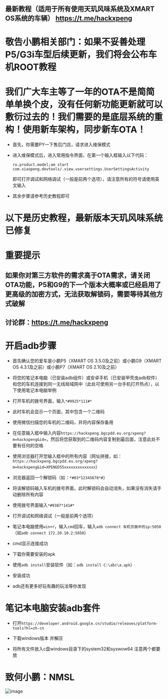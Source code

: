 ## 最新教程（适用于所有使用天玑风味系统及XMART OS系统的车辆） https://t.me/hackxpeng

# 敬告小鹏相关部门：如果不妥善处理P5/G3i车型后续更新，我们将会公布车机ROOT教程

# 我们广大车主等了一年的OTA不是简简单单换个皮，没有任何新功能更新就可以敷衍过去的！我们需要的是底层系统的重构！使用新车架构，同步新车OTA！

- 首先，你需要PY一下售后门店，请求进入维保模式

- 进入维保模式后，进入常用指令界面，在第一个输入框输入以下代码：

  `ro.product.model;am start com.xiaopeng.devtools/.view.usersettings.UserSettingsActivity`

  即可打开调试和网络调试（一般是前两个选项），请注意所有的符号请使用英文输入

- 其余步骤请参考历史教程即可





# 以下是历史教程，最新版本天玑风味系统已修复

# 重要提示

## 如果你对第三方软件的需求高于OTA需求，请关闭OTA功能，P5和G9的下一个版本大概率或已经启用了更高级的加密方式，无法获取解锁码，需要等待其他方式破解

## 讨论群：https://t.me/hackxpeng

# 开启adb步骤
* 首先确认您的爱车是小鹏P5（XMART OS 3.5.0及之前）或小鹏G9（XMART OS 4.3.1及之前）或小鹏P7（XMART OS 2.10及之前）

* 将您的笔记本电脑（已安装adb组件）或安卓手机（已安装甲壳虫adb软件）和您的车机连接到同一无线局域网中（此处可使用另一台手机打开热点），以下使用笔记本电脑举例

* 打开车机的拨号界面，输入`*#9925*111#*`

* 此时车机会显示一个页面，其中包含一个二维码

* 使用微信扫描您的车机的二维码，并将内容保存备用

* 在任意输入框中输入内容`https://hackxpeng.bgcpdd.eu.org/xpeng?m=hackxpeng&id=`，然后将您获取到的二维码内容复制到最后面，注意此处不要有任何的空格

* 使用浏览器打开您输入框中的所有内容（网址拼接，如：`https://hackxpeng.bgcpdd.eu.org/xpeng?m=hackxpeng&id=XPENGD55xxxxxxxxxxxxxx`）

* 浏览器返回一个解锁码（如：`*#03*12345678*#`）

* 将该解锁码输入车机的拨号界面，此时解锁码会自动消失，如果没有消失请手动删除所有内容

* 使用拨号界面输入`*#9387*141#*`

* 打开调试和网络调试（一般是前两个选项）

* 笔记本电脑使用`win+r`，输入`cmd`回车，输入`adb connect 车机页面中的ip:5050`（如`adb connect 172.20.10.2:5050`）

* cmd显示连接成功

* 下载你需要安装的apk

* 使用`adb install`安装软件（如：`adb install C:\abc\a.apk`）

* 安装成功

* adb还有更多好玩有趣的玩法等你发现

# 笔记本电脑安装adb套件
* 打开`https://developer.android.google.cn/studio/releases/platform-tools?hl=zh-cn`

* 下载windows版本 并解压

* 将所有文件放入c盘windows目录下的system32和syswow64 注意两个都要放


# 致何小鹏：NMSL

![image](https://raw.githubusercontent.com/hackxpeng/hackp5g9/refs/heads/main/699e33d95bb58866f263e99946870d0f.jpeg)
